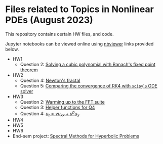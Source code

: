 # Files related to Topics in Nonlinear PDEs (August 2023)

This repository contains certain HW files, and code.

Jupyter notebooks can be viewed online using [nbviewer](http://nbviewer.org) links provided below.

 - HW1
    - Question 2: [Solving a cubic polynomial with Banach's fixed point theorem][hw1-q2]
 - HW2
    - Question 4: [Newton's fractal][hw2-q4]
    - Question 5: [Comparing the convergence of RK4 with `scipy`'s ODE solver][hw2-q5]
 - HW3
    - Question 2: [Warming up to the FFT suite][hw3-q2]
    - Question 3: [Helper functions for Q4][hw3-q3]
    - Question 4: [$u_t = vu_{xx} + u^pu_x$][hw3-q4]
 - HW4
 - HW5
 - HW6
 - End-sem project: [Spectral Methods for Hyperbolic Problems][sp4h]

[hw1-q2]:http://nbviewer.ipython.org/github/aadi-bh/nonlinpde-icts/blob/main/hw1/hw1-q2-FixedPoints.ipynb
[hw2-q5]:http://nbviewer.ipython.org/github/aadi-bh/nonlinpde-icts/blob/main/hw2/hw2-q5-RK4Convergence.ipynb
[hw2-q4]:http://nbviewer.ipython.org/github/aadi-bh/nonlinpde-icts/blob/main/hw2/hw2-q4-NewtonsFractal.ipynb
[hw3-q2]:http://nbviewer.ipython.org/github/aadi-bh/nonlinpde-icts/blob/main/hw3/hw3-q2-FFT.ipynb
[hw3-q3]:http://nbviewer.ipython.org/github/aadi-bh/nonlinpde-icts/blob/main/hw3/hw3-q3.ipynb
[hw3-q4]:http://nbviewer.ipython.org/github/aadi-bh/nonlinpde-icts/blob/main/hw3/hw3-q4.ipynb
[sp4h]:https://github.com/aadi-bh/spectral4hyp
